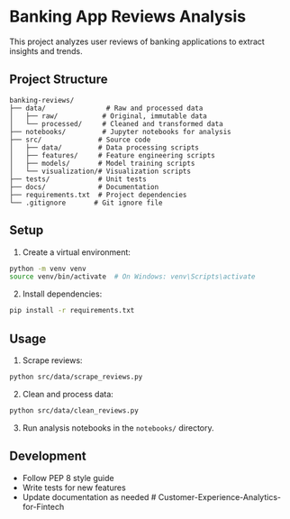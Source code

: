 # Banking App Reviews Analysis

This project analyzes user reviews of banking applications to extract insights and trends.

## Project Structure

```
banking-reviews/
├── data/               # Raw and processed data
│   ├── raw/           # Original, immutable data
│   └── processed/     # Cleaned and transformed data
├── notebooks/         # Jupyter notebooks for analysis
├── src/              # Source code
│   ├── data/         # Data processing scripts
│   ├── features/     # Feature engineering scripts
│   ├── models/       # Model training scripts
│   └── visualization/# Visualization scripts
├── tests/            # Unit tests
├── docs/             # Documentation
├── requirements.txt  # Project dependencies
└── .gitignore       # Git ignore file
```

## Setup

1. Create a virtual environment:
```bash
python -m venv venv
source venv/bin/activate  # On Windows: venv\Scripts\activate
```

2. Install dependencies:
```bash
pip install -r requirements.txt
```

## Usage

1. Scrape reviews:
```bash
python src/data/scrape_reviews.py
```

2. Clean and process data:
```bash
python src/data/clean_reviews.py
```

3. Run analysis notebooks in the `notebooks/` directory.

## Development

- Follow PEP 8 style guide
- Write tests for new features
- Update documentation as needed # Customer-Experience-Analytics-for-Fintech
